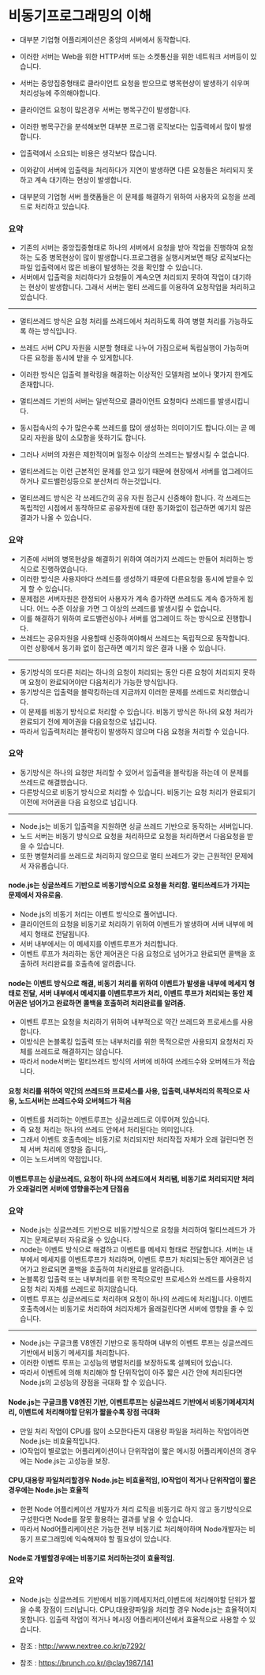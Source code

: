 비동기프로그래밍의 이해
===
* 대부분 기업형 어플리케이션은 중앙의 서버에서 동작합니다.
* 이러한 서버는 Web을 위한 HTTP서버 또는 소켓통신을 위한 네트워크 서버등이 있습니다.
* 서버는 중앙집중형태로 클라이언트 요청을 받으므로 병목현상이 발생하기 쉬우며 처리성능에 주의해야합니다.

* 클라이언트 요청이 많은경우 서버는 병목구간이 발생합니다.
* 이러한 병목구간을 분석해보면 대부분 프로그램 로직보다는 입출력에서 많이 발생합니다.
* 입출력에서 소요되는 비용은 생각보다 많습니다.

* 이와같이 서버에 입출력을 처리하다가 지연이 발생하면 다른 요청들은 처리되지 못하고 계속 대기하는 현상이 발생합니다.
* 대부분의 기업형 서버 플랫폼들은 이 문제를 해결하기 위하여 사용자의 요청을 쓰레드로 처리하고 있습니다.
### 요약
* 기존의 서버는 중앙집중형태로 하나의 서버에서 요청을 받아 작업을 진행하여 요청하는 도중 병목현상이 많이 발생합니다.프로그램을 실행시켜보면 해당 로직보다는 파일 입출력에서 많은 비용이 발생하는 것을 확인할 수 있습니다.
* 서버에서 입출력을 처리하다가 요청들이 계속오면 처리되지 못하여 작업이 대기하는 현상이 발생합니다. 그래서 서버는 멀티 쓰레드를 이용하여 요청작업을 처리하고 있습니다.
---
* 멀티쓰레드 방식은 요청 처리를 쓰레드에서 처리하도록 하여 병렬 처리를 가능하도록 하는 방식입니다.
* 쓰레드 서버 CPU 자원을 시분할 형태로 나누어 가짐으로써 독립실행이 가능하며 다른 요청을 동시에 받을 수 있게합니다.
* 이러한 방식은 입출력 블락킹을 해결하는 이상적인 모델처럼 보이나 몇가지 한계도 존재합니다.

* 멀티쓰레드 기반의 서버는 일반적으로 클라이언트 요청마다 쓰레드를 발생시킵니다.
* 동시접속사의 수가 많은수록 쓰레드를 많이 생성하는 의미이기도 합니다.이는 곧 메모리 자원을 많이 소모함을 뜻하기도 합니다.
* 그러나 서버의 자원은 제한적이며 일정수 이상의 쓰레드는 발생시킬 수 없습니다.

* 멀티쓰레드는 이런 근본적인 문제를 안고 있기 때문에 현장에서 서버를 업그레이드 하거나 로드밸런싱등으로 분산처리 하는것입니다.

* 멀티쓰레드 방식은 각 쓰레드간의 공유 자원 접근시 신중해야 합니다. 각 쓰레드는 독립적인 시점에서 동작하므로 공유자원에 대한 동기화없이 접근하면 예기치 않은 결과가 나올 수 있습니다.
### 요약
* 기존에 서버의 병목현상을 해결하기 위하여 여러가지 쓰레드는 만들어 처리하는 방식으로 진행하였습니다.
* 이러한 방식은 사용자마다 쓰레드를 생성하기 때문에 다른요청을 동시에 받을수 있게 할 수 있습니다.
* 문제점은 서버자원은 한정되어 사용자가 계속 증가하면 쓰레드도 계속 증가하게 됩니다. 어느 수준 이상을 가면 그 이상의 쓰레드를 발생시킬 수 없습니다.
* 이를 해결하기 위하여 로드밸런싱이나 서버를 업그레이드 하는 방식으로 진행합니다.
* 쓰레드는 공유자원을 사용할때 신중하여야해서 쓰레드는 독립적으로 동작합니다. 이런 상황에서 동기화 없이 접근하면 예기치 않은 결과 나올 수 있습니다.
---
* 동기방식의 또다른 처리는 하나의 요청이 처리되는 동안 다른 요청이 처리되지 못하며 요청이 완료되어야만 다음처리가 가능한 방식입니다.
* 동기방식은 입출력을 블락킹하는데 지금까지 이러한 문제를 쓰레드로 처리했습니다.
* 이 문제를 비동기 방식으로 처리할 수 있습니다. 비동기 방식은 하나의 요청 처리가 완료되기 전에 제어권을 다음요청으로 넘깁니다.
* 따라서 입출력처리는 블락킹이 발생하지 않으며 다음 요청을 처리할 수 있습니다.
### 요약
* 동기방식은 하나의 요청만 처리할 수 있어서 입출력을 블락킹을 하는데 이 문제를 쓰레드로 해결했습니다.
* 다른방식으로 비동기 방식으로 처리할 수 있습니다. 비동기는 요청 처리가 완료되기 이전에 저어권을 다음 요청으로 넘깁니다.
---
* Node.js는 비동기 입출력을 지원하면 싱글 쓰레드 기반으로 동작하는 서버입니다.
* 노드 서버는 비동기 방식으로 요청을 처리하므로 요청을 처리하면서 다음요청을 받을 수 있습니다.
* 또한 병렬처리를 쓰레드로 처리하지 않으므로 멀티 쓰레드가 갖는 근원적인 문제에서 자유롭습니다.
#### node.js는 싱글쓰레드 기반으로 비동기방식으로 요청을 처리함. 멀티쓰레드가 가지는 문제에서 자유로움.
* Node.js의 비동기 처리는 이벤트 방식으로 풀어냅니다.
* 클라이언트의 요청을 비동기로 처리하기 위하여 이벤트가 발생하며 서버 내부에 메세지 형태로 전달됩니다.
* 서버 내부에서는 이 메세지를 이벤트루프가 처리합니다.
* 이벤트 루프가 처리하는 동안 제어권은 다음 요청으로 넘어가고 완료되면 콜백을 호출하려 처리완료를 호출측에 알려줍니다.
#### node는 이벤트 방식으로 해결, 비동기 처리를 위하여 이벤트가 발생을 내부에 메세지 형태로 전달, 서버 내부에서 메세지를 이벤트루프가 처리, 이벤트 루프가 처리되는 동안 제어권은 넘어가고 완료하면 콜백을 호출하려 처리완료를 알려줌.
* 이벤트 루프는 요청을 처리하기 위하여 내부적으로 약간 쓰레드와 프로세스를 사용합니다.
* 이방식은 논블록킹 입출력 또는 내부처리를 위한 목적으로만 사용되지 요청처리 자체를 쓰레드로 해결하지는 않습니다.
* 따라서 node서버는 멀티쓰레드 방식의 서버에 비하여 쓰레드수와 오버헤드가 적습니다.
#### 요청 처리를 위하여 약간의 쓰레드와 프로세스를 사용, 입출력,내부처리의 목적으로 사용, 노드서버는 쓰레드수와 오버헤드가 적음
* 이벤트를 처리하는 이벤트루프는 싱글쓰레드로 이루어져 있습니다.
* 즉 요청 처리는 하나의 쓰레드 안에서 처리된다는 의미입니다.
* 그래서 이벤트 호출측에는 비동기로 처리되지만 처리작접 자체가 오래 걸린다면 전체 서버 처리에 영향을 줍니다,.
* 이는 노드서버의 약점입니다.
#### 이벤트루프는 싱글쓰레드, 요청이 하나의 쓰레드에서 처리됌, 비동기로 처리되지만 처리가 오래걸리면 서버에 영향을주는게 단점음
### 요약
* Node.js는 싱글쓰레드 기반으로 비동기방식으로 요청을 처리하여 멀티쓰레드가 가지는 문제로부터 자유로울 수 있습니다.
* node는 이벤트 방식으로 해결하고 이벤트를 메세지 형태로 전달합니다. 서버는 내부에서 메세지를 이벤트루프가 처리하며, 이벤트 루프가 처리되는동안 제어권은 넘어가고 완료되면 콜백을 호출하여 처리완료를 알려줍니다.
* 논블록킹 입출력 또는 내부처리를 위한 목적으로만 프로세스와 쓰레드를 사용하지 요청 처리 자체를 쓰레드로 하지않습니다.
* 이벤트 루프는 싱글쓰레드로 처리하며 요청이 하나의 쓰레드에 처리됩니다. 이벤트 호출측에서는 비동기로 처리하여 처리자체가 올래걸린다면 서버에 영향을 줄 수 있습니다.
---
* Node.js는 구글크롬 V8엔진 기반으로 동작하며 내부의 이벤트 루프는 싱글쓰레드 기반에서 비동기 메세지를 처리합니다.
* 이러한 이벤트 루프는 고성능의 병렬처리를 보장하도록 설꼐되어 있습니다.
* 따라서 이벤트에 의해 처리해야 할 단위작업이 아주 짧은 시간 안에 처리된다면 Node.js의 고성능의 장점을 극대화 할 수 있습니다.
#### Node.js는 구글크롬 V8엔진 기반, 이벤트루프는 싱글쓰레드 기반에서 비동기메세지처리, 이벤트에 처리해야할 단위가 짧을수록 장점 극대화
* 만일 처리 작업이 CPU를 많이 소모한다든지 대용량 파일을 처리하는 작업이라면 Node.js는 비효율적입니다.
* IO작업이 별로없는 어플리케이션이나 단위작업이 짧은 메시징 어플리케이션의 경우에는 Node.js는 고성능을 보장.
#### CPU,대용량 파일처리할경우 Node.js는 비효율적임, IO작업이 적거나 단위작업이 짧은경우에는 Node.js는 효율적
* 한편 Node 어플리케이션 개발자가 처리 로직을 비동기로 하지 않고 동기방식으로 구성한다면 Node를 잘못 활용하는 결과를 낳을 수 있습니다.
* 따라서 Nod어플리케이션은 가능한 전부 비동기로 처리해야하며 Node개발자는 비동기 프로그래밍에 익숙해져야 할 필요성이 있습니다.
#### Node로 개별할경우에는 비동기로 처리하는것이 효율적임.
### 요약
* Node.js는 싱글쓰레드 기반에서 비동기메세지처리,이벤트에 처리해야할 단위가 짧을 수록 장점이 드러납니다. CPU,대용량파일을 처리할 경우 Node.js는 효율적이지 못합니다. 입출력 작업이 적거나 메시징 어플리케이션에서 효율적으로 사용할 수 있습니다.


* 참조 : http://www.nextree.co.kr/p7292/
* 참조 : https://brunch.co.kr/@clay1987/141